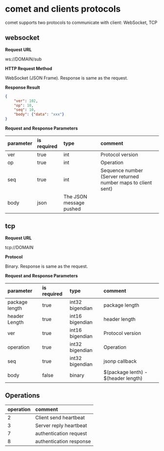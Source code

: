 # comet and clients protocols
comet supports two protocols to communicate with client: WebSocket, TCP

## websocket                                                                   
**Request URL**

ws://DOMAIN/sub

**HTTP Request Method**

WebSocket (JSON Frame). Response is same as the request.

**Response Result**

```json
{
    "ver": 102,
    "op": 10,
    "seq": 10,
    "body": {"data": "xxx"}
}
```

**Request and Response Parameters**

| parameter     | is required  | type | comment|
| :-----     | :---  | :--- | :---       |
| ver        | true  | int | Protocol version |
| op         | true  | int    | Operation |
| seq        | true  | int    | Sequence number (Server returned number maps to client sent) |
| body        | json          | The JSON message pushed |

## tcp                                                                         
**Request URL**

tcp://DOMAIN

**Protocol**

Binary. Response is same as the request.

**Request and Response Parameters**

| parameter     | is required  | type | comment|
| :-----     | :---  | :--- | :---       |
| package length        | true  | int32 bigendian | package length |
| header Length         | true  | int16 bigendian    | header length |
| ver        | true  | int16 bigendian    | Protocol version |
| operation          | true | int32 bigendian | Operation |
| seq         | true | int32 bigendian | jsonp callback |
| body         | false | binary | $(package lenth) - $(header length) |

## Operations
| operation     | comment | 
| :-----     | :---  |
| 2 | Client send heartbeat|
| 3 | Server reply heartbeat|
| 7 | authentication request |
| 8 | authentication response |

